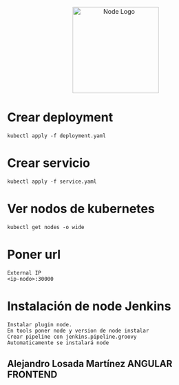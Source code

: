 <p align="center">
  <a href="https://www.jenkins.io/" target="blank"><img src="https://www.jenkins.io/images/logos/jenkins/Jenkins-stop-the-war.svg" width="200" alt="Node Logo" /></a>
</p>

# Crear deployment

```
kubectl apply -f deployment.yaml
```

# Crear servicio

```
kubectl apply -f service.yaml
```

# Ver nodos de kubernetes

```
kubectl get nodes -o wide
```

# Poner url

```
External IP
<ip-nodo>:30000
```

# Instalación de node Jenkins

```
Instalar plugin node.
En tools poner node y version de node instalar
Crear pipeline con jenkins.pipeline.groovy
Automaticamente se instalará node
```


## Alejandro Losada Martínez ANGULAR FRONTEND
